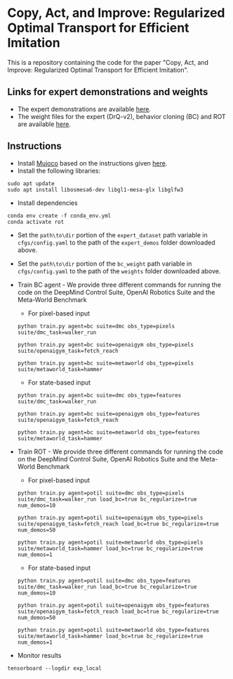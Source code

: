 # Copy, Act, and Improve: Regularized Optimal Transport for Efficient Imitation

This is a repository containing the code for the paper "Copy, Act, and Improve: Regularized Optimal Transport for Efficient Imitation".

## Links for expert demonstrations and weights
- The expert demonstrations are available [here]().
- The weight files for the expert (DrQ-v2), behavior cloning (BC) and ROT are available [here]().

## Instructions
- Install [Mujoco](http://www.mujoco.org/) based on the instructions given [here](https://github.com/facebookresearch/drqv2).
- Install the following libraries:
```
sudo apt update
sudo apt install libosmesa6-dev libgl1-mesa-glx libglfw3
```
- Install dependencies
```
conda env create -f conda_env.yml
conda activate rot
```
- Set the `path\to\dir` portion of the `expert_dataset` path variable in `cfgs/config.yaml` to the path of the `expert_demos` folder downloaded above. 

- Set the `path\to\dir` portion of the `bc_weight` path variable in `cfgs/config.yaml` to the path of the `weights` folder downloaded above.

- Train BC agent - We provide three different commands for running the code on the DeepMind Control Suite, OpenAI Robotics Suite and the Meta-World Benchmark
  - For pixel-based input
  ```
  python train.py agent=bc suite=dmc obs_type=pixels suite/dmc_task=walker_run
  ```
  ```
  python train.py agent=bc suite=openaigym obs_type=pixels suite/openaigym_task=fetch_reach
  ```
  ```
  python train.py agent=bc suite=metaworld obs_type=pixels suite/metaworld_task=hammer
  ```
  - For state-based input
  ```
  python train.py agent=bc suite=dmc obs_type=features suite/dmc_task=walker_run
  ```
  ```
  python train.py agent=bc suite=openaigym obs_type=features suite/openaigym_task=fetch_reach
  ```
  ```
  python train.py agent=bc suite=metaworld obs_type=features suite/metaworld_task=hammer
  ```

- Train ROT - We provide three different commands for running the code on the DeepMind Control Suite, OpenAI Robotics Suite and the Meta-World Benchmark
  - For pixel-based input
  ```
  python train.py agent=potil suite=dmc obs_type=pixels suite/dmc_task=walker_run load_bc=true bc_regularize=true num_demos=10
  ```
  ```
  python train.py agent=potil suite=openaigym obs_type=pixels suite/openaigym_task=fetch_reach load_bc=true bc_regularize=true num_demos=50
  ```
  ```
  python train.py agent=potil suite=metaworld obs_type=pixels suite/metaworld_task=hammer load_bc=true bc_regularize=true num_demos=1
  ```
  - For state-based input
  ```
  python train.py agent=potil suite=dmc obs_type=features suite/dmc_task=walker_run load_bc=true bc_regularize=true num_demos=10
  ```
  ```
  python train.py agent=potil suite=openaigym obs_type=features suite/openaigym_task=fetch_reach load_bc=true bc_regularize=true num_demos=50
  ```
  ```
  python train.py agent=potil suite=metaworld obs_type=features suite/metaworld_task=hammer load_bc=true bc_regularize=true num_demos=1
  ```
- Monitor results
```
tensorboard --logdir exp_local
```
